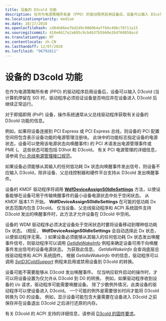 ```yaml
---
title: 设备的 D3cold 功能
description: 在作为电源策略所有者 (PPO) 的驱动程序启用设备后，设备可以输入 D3cold (当计算机停留在 S0) 时，驱动程序必须验证设备是否响应并在设备进入 D3cold 后继续正常运行。
ms.localizationpriority: medium
ms.date: 10/17/2018
ms.openlocfilehash: cd84b86ee7bd2d9c006064aff69c49bc70711a15
ms.sourcegitcommit: 418e6617e2a695c9cb4b37b5b60e264760858acd
ms.translationtype: MT
ms.contentlocale: zh-CN
ms.lasthandoff: 12/07/2020
ms.locfileid: "96792811"
---
```

# <a name="d3cold-capabilities-of-a-device"></a>设备的 D3cold 功能


在作为电源策略所有者 (PPO) 的驱动程序启用设备后，设备可以输入 D3cold (当计算机停留在 S0) 时，驱动程序必须验证设备是否响应并在设备进入 D3cold 后继续正常运行。

对于即插即用 (PnP) 设备，操作系统通常从父总线驱动程序获取有关设备的 D3cold 功能的信息。

例如，如果将设备连接到 PCI Express 或 PCI Express 总线，则设备的 PCI 配置空间将包含表示设备功能的电源管理注册块。 此块中的功能标志指定设备的电源状态，设备可以使用该电源状态向唤醒事件) 的 PCI 术语发出电源管理事件或 PME (。 这些状态可能包括 D3hot 和 D3cold。 有关 PCI 电源管理的详细信息，请参阅 [Pci 总线电源管理接口规范](https://pcisig.com/specifications/conventional/pci_bus_power_management_interface/)。

如果设备必须能够从其输入的任何低功耗 Dx 状态向唤醒事件发出信号，则设备不应输入 D3cold，除非设备、父总线控制器和硬件平台支持从 D3cold 发出唤醒事件。

设备的 KMDF 驱动程序将调用 [**WdfDeviceAssignS0IdleSettings**](/windows-hardware/drivers/ddi/wdfdevice/nf-wdfdevice-wdfdeviceassigns0idlesettings) 方法，以使设备能够在设备可用于传输唤醒事件的最小设备电源状态中处于空闲状态。 从 KMDF 版本1.11 开始， **WdfDeviceAssignS0IdleSettings** 在可能的低功耗 Dx 状态范围内包含 D3cold。 仅当设备、父总线驱动程序和 ACPI 系统固件支持 D3cold 发出的唤醒事件时，此方法才允许设备在 D3cold 中空闲。

设备的 WDM 驱动程序必须决定设备处于空闲状态时要将设备移动到哪种低功耗 Dx 状态。  (相反， **WdfDeviceAssignS0IdleSettings** 会自动选择此 Dx 状态，以便驱动程序无需。 ) 如果设备必须能够从其输入的任何低功耗 Dx 状态发出唤醒事件信号，则驱动程序可以调用 [*GetIdleWakeInfo*](/windows-hardware/drivers/ddi/wdm/nc-wdm-get_idle_wake_info) 例程来确定设备可用于向唤醒事件发出信号的设备电源状态。 为获取此信息， *GetIdleWakeInfo* 会查询底层总线驱动程序和 ACPI 系统固件。 根据 *GetIdleWakeInfo* 中的信息，驱动程序可以调用 [*SetD3ColdSupport*](/windows-hardware/drivers/ddi/wdm/nc-wdm-set_d3cold_support) 例程来启用或禁用设备到 D3cold 的转换。

设备可能不需要能够从 D3cold 发出唤醒事件。 仅当响应软件启动的操作时，才可以将设备设置为仅允许从 D3cold 到 D0 的转换。 例如，如果驱动程序收到设备的 i/o 请求，驱动程序可能需要唤醒设备。 除了少数例外情况，此类设备的驱动程序可以使设备进入 D3cold。 一个可能的例外是需要很长时间才能将 D3cold 转换为 D0 的设备。 例如，显示设备可能包含大量需要在设备进入 D3cold 之前保存并在设备退出 D3cold 之后进行还原的内存。

有关 D3cold 的 ACPI 支持的详细信息，请参阅 [D3cold 的固件要求](../bringup/firmware-requirements-for-d3cold.md)。

 

